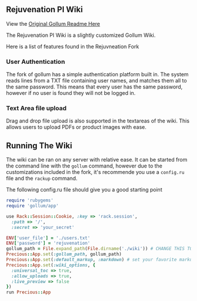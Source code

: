 ## Rejuvenation PI Wiki

View the [Original Gollum Readme Here](http://www.github.com/gollum/gollum)

The Rejuvenation PI Wiki is a slightly customized Gollum Wiki.

Here is a list of features found in the Rejuvneation Fork

### User Authentication

The fork of gollum has a simple authentication platform built in. The system reads lines from a TXT file containing user names, and matches them all to the same password. This means that every user has the same password, however if no user is found they will not be logged in.

### Text Area file upload

Drag and drop file upload is also supported in the textareas of the wiki. This allows users to upload PDFs or product images with ease.

## Running The Wiki

The wiki can be ran on any server with relative ease. It can be started from the command line with the `gollum` command, however due to the customizations included in the fork, it's recommende you use a `config.ru` file and the `rackup` command.

The following config.ru file should give you a good starting point

```ruby
require 'rubygems'
require 'gollum/app'

use Rack::Session::Cookie, :key => 'rack.session',
  :path => '/',
  :secret => 'your_secret'

ENV['user_file'] = './users.txt'
ENV['password'] = 'rejuvenation'
gollum_path = File.expand_path(File.dirname('./wiki')) # CHANGE THIS TO POINT TO YOUR OWN WIKI REPO
Precious::App.set(:gollum_path, gollum_path)
Precious::App.set(:default_markup, :markdown) # set your favorite markup language
Precious::App.set(:wiki_options, {
  :universal_toc => true,
  :allow_uploads => true,
  :live_preview => false
})
run Precious::App
```

